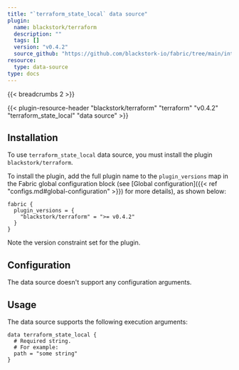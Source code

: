 ```yaml
---
title: "`terraform_state_local` data source"
plugin:
  name: blackstork/terraform
  description: ""
  tags: []
  version: "v0.4.2"
  source_github: "https://github.com/blackstork-io/fabric/tree/main/internal/terraform/"
resource:
  type: data-source
type: docs
---
```


{{< breadcrumbs 2 >}}

{{< plugin-resource-header "blackstork/terraform" "terraform" "v0.4.2" "terraform_state_local" "data source" >}}

## Installation

To use `terraform_state_local` data source, you must install the plugin `blackstork/terraform`.

To install the plugin, add the full plugin name to the `plugin_versions` map in the Fabric global configuration block (see [Global configuration]({{< ref "configs.md#global-configuration" >}}) for more details), as shown below:

```hcl
fabric {
  plugin_versions = {
    "blackstork/terraform" = ">= v0.4.2"
  }
}
```

Note the version constraint set for the plugin.

## Configuration

The data source doesn't support any configuration arguments.

## Usage

The data source supports the following execution arguments:

```hcl
data terraform_state_local {
  # Required string.
  # For example:
  path = "some string"
}
```